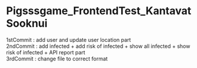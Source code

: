 # Pigsssgame_FrontendTest_KantavatSooknui
 
1stCommit : add user and update user location part <br>
2ndCommit : add infected + add risk of infected + show all infected + show risk of infected + API report part <br>
3rdCommit : change file to correct format<br>
